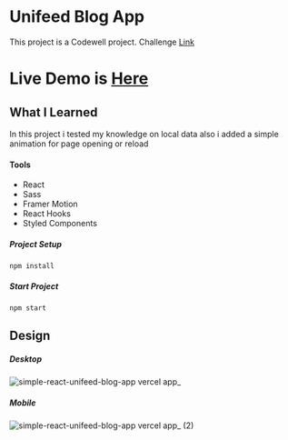 # Unifeed Blog App

This project is a Codewell project. Challenge [Link](https://www.codewell.cc/challenges/unifeed-blog-page--608d9d5c747bad001532bd7c)

# Live Demo is [Here](https://simple-react-unifeed-blog-app.vercel.app/)

## What I Learned

In this project i tested my knowledge on local data also i added a simple animation for page opening or reload

#### Tools 
 * React
 * Sass   
 * Framer Motion
 * React Hooks
 * Styled Components
 
 ##### Project Setup
 ```
 npm install
 ```
 ##### Start Project
 ```
 npm start
 ```

 ## Design
 ##### Desktop
 ![simple-react-unifeed-blog-app vercel app_](https://user-images.githubusercontent.com/75678744/196408358-77ef7a76-ed1c-4453-b4ac-bb93e2d9a75b.png)
 ##### Mobile
 ![simple-react-unifeed-blog-app vercel app_ (2)](https://user-images.githubusercontent.com/75678744/196408500-c254a06b-033b-4d23-ac73-55bd63ed955b.png)


